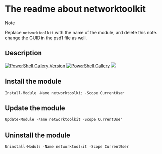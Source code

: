 # The readme about networktoolkit

> [!NOTE]
> Replace `networktoolkit` with the name of the module, and delete this note. change the GUID in the psd1 file as well.

## Description


[![PowerShell Gallery Version](https://img.shields.io/powershellgallery/v/modulename?label=modulename)](https://www.powershellgallery.com/packages/networktoolkit) [![PowerShell Gallery](https://img.shields.io/powershellgallery/dt/modulename)](https://www.powershellgallery.com/packages/networktoolkit) [![](https://img.shields.io/badge/change-logs-blue)](CHANGELOG.md) 


## Install the module

```powershell
Install-Module -Name networktoolkit -Scope CurrentUser
```

## Update the module

```powershell
Update-Module -Name networktoolkit -Scope CurrentUser
```

## Uninstall the module

```powershell
Uninstall-Module -Name networktoolkit -Scope CurrentUser
```